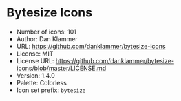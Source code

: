 # Bytesize Icons

- Number of icons: 101
- Author: Dan Klammer
- URL: https://github.com/danklammer/bytesize-icons
- License: MIT
- License URL: https://github.com/danklammer/bytesize-icons/blob/master/LICENSE.md
- Version: 1.4.0
- Palette: Colorless
- Icon set prefix: `bytesize`
